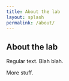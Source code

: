 ```yaml
---
title: About the lab
layout: splash
permalink: /about/
---
```


<h2>
	About the lab
</h2>


Regular text. Blah blah.

More stuff.